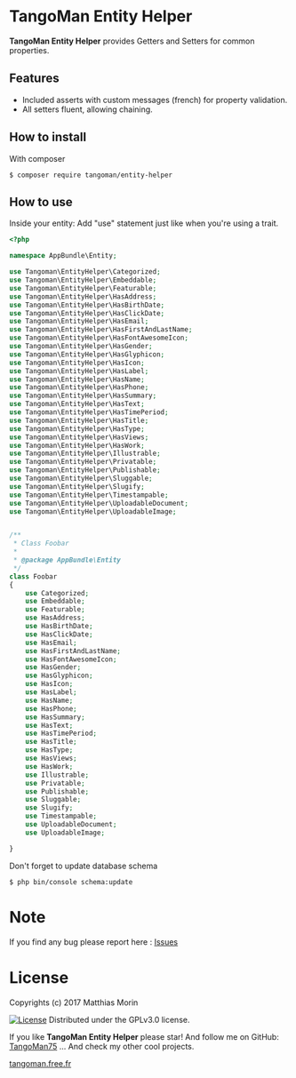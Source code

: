 TangoMan Entity Helper
==========================

**TangoMan Entity Helper** provides Getters and Setters for common properties.


Features
--------

 - Included asserts with custom messages (french) for property validation.
 - All setters fluent, allowing chaining.


How to install
--------------

With composer 

```console
$ composer require tangoman/entity-helper
```


How to use
----------

Inside your entity:
Add "use" statement just like when you're using a trait.

```php
<?php

namespace AppBundle\Entity;

use Tangoman\EntityHelper\Categorized;
use Tangoman\EntityHelper\Embeddable;
use Tangoman\EntityHelper\Featurable;
use Tangoman\EntityHelper\HasAddress;
use Tangoman\EntityHelper\HasBirthDate;
use Tangoman\EntityHelper\HasClickDate;
use Tangoman\EntityHelper\HasEmail;
use Tangoman\EntityHelper\HasFirstAndLastName;
use Tangoman\EntityHelper\HasFontAwesomeIcon;
use Tangoman\EntityHelper\HasGender;
use Tangoman\EntityHelper\HasGlyphicon;
use Tangoman\EntityHelper\HasIcon;
use Tangoman\EntityHelper\HasLabel;
use Tangoman\EntityHelper\HasName;
use Tangoman\EntityHelper\HasPhone;
use Tangoman\EntityHelper\HasSummary;
use Tangoman\EntityHelper\HasText;
use Tangoman\EntityHelper\HasTimePeriod;
use Tangoman\EntityHelper\HasTitle;
use Tangoman\EntityHelper\HasType;
use Tangoman\EntityHelper\HasViews;
use Tangoman\EntityHelper\HasWork;
use Tangoman\EntityHelper\Illustrable;
use Tangoman\EntityHelper\Privatable;
use Tangoman\EntityHelper\Publishable;
use Tangoman\EntityHelper\Sluggable;
use Tangoman\EntityHelper\Slugify;
use Tangoman\EntityHelper\Timestampable;
use Tangoman\EntityHelper\UploadableDocument;
use Tangoman\EntityHelper\UploadableImage;


/**
 * Class Foobar
 *
 * @package AppBundle\Entity
 */
class Foobar
{
    use Categorized;
    use Embeddable;
    use Featurable;
    use HasAddress;
    use HasBirthDate;
    use HasClickDate;
    use HasEmail;
    use HasFirstAndLastName;
    use HasFontAwesomeIcon;
    use HasGender;
    use HasGlyphicon;
    use HasIcon;
    use HasLabel;
    use HasName;
    use HasPhone;
    use HasSummary;
    use HasText;
    use HasTimePeriod;
    use HasTitle;
    use HasType;
    use HasViews;
    use HasWork;
    use Illustrable;
    use Privatable;
    use Publishable;
    use Sluggable;
    use Slugify;
    use Timestampable;
    use UploadableDocument;
    use UploadableImage;

}
```

Don't forget to update database schema

```console
$ php bin/console schema:update
```


Note
====

If you find any bug please report here : [Issues](https://github.com/TangoMan75/EntityHelper/issues/new)

License
=======

Copyrights (c) 2017 Matthias Morin

[![License][license-GPL]][license-url]
Distributed under the GPLv3.0 license.

If you like **TangoMan Entity Helper** please star!
And follow me on GitHub: [TangoMan75](https://github.com/TangoMan75)
... And check my other cool projects.

[tangoman.free.fr](http://tangoman.free.fr)

[license-GPL]: https://img.shields.io/badge/Licence-GPLv3.0-green.svg
[license-MIT]: https://img.shields.io/badge/Licence-MIT-green.svg
[license-url]: LICENSE
